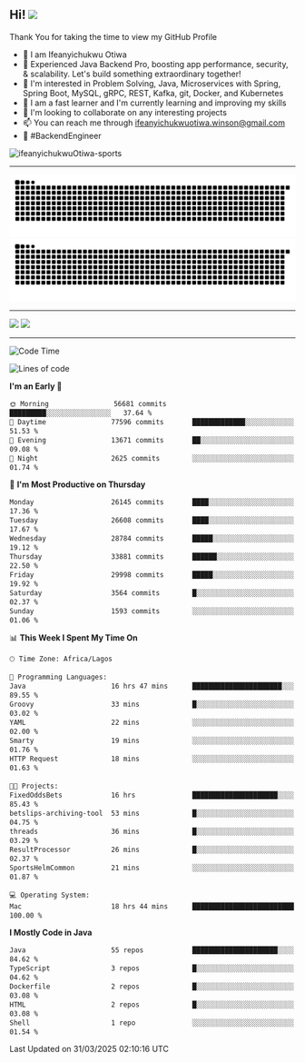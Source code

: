 <!-- BLOG-POST-LIST:START --><!-- BLOG-POST-LIST:END -->

## Hi! <img src="https://media.giphy.com/media/hvRJCLFzcasrR4ia7z/giphy.gif" width="4%"> 

Thank You for taking the time to view my GitHub Profile

- 👋 I am Ifeanyichukwu Otiwa
- 🚀 Experienced Java Backend Pro, boosting app performance, security, & scalability. Let's build something extraordinary together!
- 👀 I'm interested in Problem Solving, Java, Microservices with Spring, Spring Boot, MySQL, gRPC, REST, Kafka, git, Docker, and Kubernetes
- 🌱 I am a fast learner and I'm currently learning and improving my skills
- 💞️ I'm looking to collaborate on any interesting projects
- 📫 You can reach me through ifeanyichukwuotiwa.winson@gmail.com
- 🚀 #BackendEngineer

<p align="left" marginTop="10px"> <img src="https://komarev.com/ghpvc/?username=ifeanyichukwuOtiwa-sports&label=Profile%20views&color=0e75b6&style=for-the-badge" alt="ifeanyichukwuOtiwa-sports" /> </p>

***

<!--🐍📈SNAKEGRAPH / 🌐WEBSITE: https://github.com/Platane/snk -->
![github contribution grid snake animation](https://raw.githubusercontent.com/ifeanyichukwuOtiwa-sports/ifeanyichukwuOtiwa-sports/output/github-contribution-grid-snake-dark.svg#gh-dark-mode-only)![github contribution grid snake animation](https://raw.githubusercontent.com/ifeanyichukwuOtiwa-sports/ifeanyichukwuOtiwa-sports/output/github-contribution-grid-snake.svg#gh-light-mode-only)

***

<p float="left">
  <img float="left" src="https://github-readme-stats.vercel.app/api?username=ifeanyichukwuOtiwa-sports&count_private=true&include_all_commits=true&theme=react&show_icons=true" />
  <img float="right" src="https://github-readme-stats.vercel.app/api/top-langs/?username=ifeanyichukwuOtiwa-sports&layout=compact&show_icons=true&theme=react" /> 
</p>

***



<!--START_SECTION:waka-->
![Code Time](http://img.shields.io/badge/Code%20Time-3%2C580%20hrs%205%20mins-blue)

![Lines of code](https://img.shields.io/badge/From%20Hello%20World%20I%27ve%20Written-43.4%20million%20lines%20of%20code-blue)

**I'm an Early 🐤** 

```text
🌞 Morning                56681 commits       █████████░░░░░░░░░░░░░░░░   37.64 % 
🌆 Daytime                77596 commits       █████████████░░░░░░░░░░░░   51.53 % 
🌃 Evening                13671 commits       ██░░░░░░░░░░░░░░░░░░░░░░░   09.08 % 
🌙 Night                  2625 commits        ░░░░░░░░░░░░░░░░░░░░░░░░░   01.74 % 
```
📅 **I'm Most Productive on Thursday** 

```text
Monday                   26145 commits       ████░░░░░░░░░░░░░░░░░░░░░   17.36 % 
Tuesday                  26608 commits       ████░░░░░░░░░░░░░░░░░░░░░   17.67 % 
Wednesday                28784 commits       █████░░░░░░░░░░░░░░░░░░░░   19.12 % 
Thursday                 33881 commits       ██████░░░░░░░░░░░░░░░░░░░   22.50 % 
Friday                   29998 commits       █████░░░░░░░░░░░░░░░░░░░░   19.92 % 
Saturday                 3564 commits        █░░░░░░░░░░░░░░░░░░░░░░░░   02.37 % 
Sunday                   1593 commits        ░░░░░░░░░░░░░░░░░░░░░░░░░   01.06 % 
```


📊 **This Week I Spent My Time On** 

```text
🕑︎ Time Zone: Africa/Lagos

💬 Programming Languages: 
Java                     16 hrs 47 mins      ██████████████████████░░░   89.55 % 
Groovy                   33 mins             █░░░░░░░░░░░░░░░░░░░░░░░░   03.02 % 
YAML                     22 mins             ░░░░░░░░░░░░░░░░░░░░░░░░░   02.00 % 
Smarty                   19 mins             ░░░░░░░░░░░░░░░░░░░░░░░░░   01.76 % 
HTTP Request             18 mins             ░░░░░░░░░░░░░░░░░░░░░░░░░   01.63 % 

🐱‍💻 Projects: 
FixedOddsBets            16 hrs              █████████████████████░░░░   85.43 % 
betslips-archiving-tool  53 mins             █░░░░░░░░░░░░░░░░░░░░░░░░   04.75 % 
threads                  36 mins             █░░░░░░░░░░░░░░░░░░░░░░░░   03.29 % 
ResultProcessor          26 mins             █░░░░░░░░░░░░░░░░░░░░░░░░   02.37 % 
SportsHelmCommon         21 mins             ░░░░░░░░░░░░░░░░░░░░░░░░░   01.87 % 

💻 Operating System: 
Mac                      18 hrs 44 mins      █████████████████████████   100.00 % 
```

**I Mostly Code in Java** 

```text
Java                     55 repos            █████████████████████░░░░   84.62 % 
TypeScript               3 repos             █░░░░░░░░░░░░░░░░░░░░░░░░   04.62 % 
Dockerfile               2 repos             █░░░░░░░░░░░░░░░░░░░░░░░░   03.08 % 
HTML                     2 repos             █░░░░░░░░░░░░░░░░░░░░░░░░   03.08 % 
Shell                    1 repo              ░░░░░░░░░░░░░░░░░░░░░░░░░   01.54 % 
```




 Last Updated on 31/03/2025 02:10:16 UTC
<!--END_SECTION:waka-->

<!--
<p align="center">
![trophy](https://github-profile-trophy.vercel.app/?username=ifeanyichukwuOtiwa-sports&theme=onedark) (https://github.com/ryo-ma/github-profile-trophy)
</p>
-->

<!---
ifeanyi-otiwa/ifeanyi-otiwa is a ✨ special ✨ repository because its `README.md` (this file) appears on your GitHub profile.
You can click the Preview link to take a look at your changes.
--->

